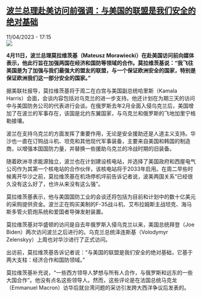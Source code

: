 <!--1681227902000-->
[波兰总理赴美访问前强调：与美国的联盟是我们安全的绝对基础](https://www.rfi.fr/cn/%E5%9B%BD%E9%99%85/20230411-%E6%B3%A2%E5%85%B0%E6%80%BB%E7%90%86%E8%B5%B4%E7%BE%8E%E8%AE%BF%E9%97%AE%E5%89%8D%E5%BC%BA%E8%B0%83-%E4%B8%8E%E7%BE%8E%E5%9B%BD%E7%9A%84%E8%81%94%E7%9B%9F%E6%98%AF%E6%88%91%E4%BB%AC%E5%AE%89%E5%85%A8%E7%9A%84%E7%BB%9D%E5%AF%B9%E5%9F%BA%E7%A1%80)
------

<div>11/04/2023 - 17:15</div><img src="https://s.rfi.fr/media/display/e863302e-d879-11ed-a119-005056a90321/w:1280/p:16x9/Capture-1540.JPG"><p><strong>4月11日，波兰总理莫拉维茨基（Mateusz Morawiecki）在赴美国访问前向媒体表示，他此行旨在加强两国在经济和国防等领域的合作。莫拉维茨基说：“我飞往美国是为了加强与我们最强大的盟友的联盟，与一个保证欧洲安全的国家，特别是保证欧洲我们这一部分安全的国家。”                    </strong></p><div><p>据美联社报导，莫拉维茨基将于周二在白宫与美国副总统哈里斯（Kamala Harris）会面，会谈内容包括对乌克兰的进一步支持。他还计划在为期三天的访问中与美国防务公司的代表进行会谈。在俄罗斯去年2月全面入侵乌克兰后，美国增加了在波兰的军事存在，该国是北约东翼国家，与乌克兰和俄罗斯的飞地加里宁格勒接壤。</p><p><span><span><span><span>波兰在支持乌克兰的方面发挥了重要作用，无论是安全援助还是人道主义支持。</span></span></span></span>华沙也一直在订购战斗机、坦克和其他现代军事装备，主要来自美国和韩国的制造商，以增强本国国防力量，并替换一些援助乌克兰的冷战时期的旧装备。</p><p>随着欧洲寻求能源独立，波兰也在计划建设核电站，并选择了美国政府和西屋电气公司作为其第一个核电站的合作伙伴，该核电站将于2033年启用。在周二早些时候离开华沙之前，莫拉维茨基在机场停机坪前告诉记者说，波美两国关系“已经很久没有这么好了，也许从来没有这么强”。</p><p>莫拉维茨基表示，他与美国国防工业的会谈还将包括为目前和计划中的数十亿美元的采购提供资金。波兰正在购买美制的F-35战斗机、艾布拉姆斯主战坦克、海马斯多管火箭炮系统和爱国者导弹发射装置。</p><p>莫拉维茨基对华盛顿的访问是自去年俄罗斯入侵乌克兰以来，美国总统拜登（Joe Biden）两次访问波兰之后进行的。乌克兰总统泽连斯基（Volodymyr Zelenskyy）上周也对华沙进行了正式访问。</p><p>出访前，莫拉维茨基告诉记者说：“与美国的联盟是我们安全的绝对基础，它基于两大支柱：经济合作和国防领域。”</p><p>莫拉维茨基补充说，“一些西方领导人梦想与所有人合作，与俄罗斯和远东的一些大国合作”。他没有点名这些领导人。然而，这些评论是在法国总统马克龙（Emmanuel Macron）访华后就台湾问题的采访引发跨大西洋争议后发表的。</p><div data-selfpromo-newsletter></div><div data-selfpromo-app></div></div>
